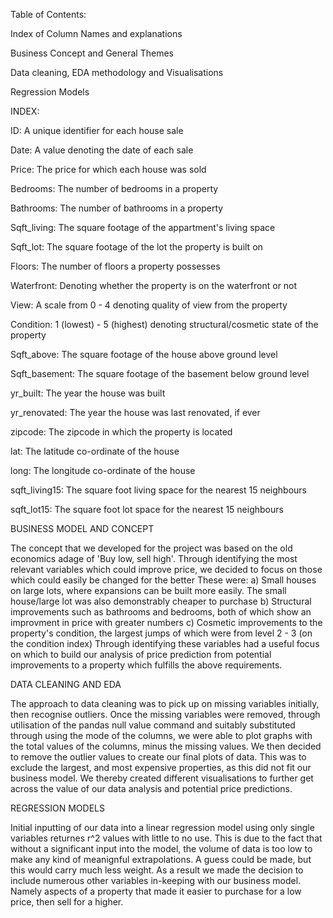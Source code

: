 Table of Contents:

Index of Column Names and explanations

Business Concept and General Themes

Data cleaning, EDA methodology and Visualisations

Regression Models 

INDEX:

ID: A unique identifier for each house sale

Date: A value denoting the date of each sale

Price: The price for which each house was sold

Bedrooms: The number of bedrooms in a property

Bathrooms: The number of bathrooms in a property

Sqft_living: The square footage of the appartment's living space

Sqft_lot: The square footage of the lot the property is built on

Floors: The number of floors a property possesses

Waterfront: Denoting whether the property is on the waterfront or not

View: A scale from 0 - 4 denoting quality of view from the property

Condition: 1 (lowest) - 5 (highest) denoting structural/cosmetic state of the property

Sqft_above: The square footage of the house above ground level

Sqft_basement: The square footage of the basement below ground level

yr_built: The year the house was built

yr_renovated: The year the house was last renovated, if ever

zipcode: The zipcode in which the property is located

lat: The latitude co-ordinate of the house

long: The longitude co-ordinate of the house

sqft_living15: The square foot living space for the nearest 15 neighbours

sqft_lot15:  The square foot lot space for the nearest 15 neighbours

BUSINESS MODEL AND CONCEPT

The concept that we developed for the project was based on the old economics adage of 'Buy low, sell high'.
Through identifying the most relevant variables which could improve price, we decided to focus on those which could easily be
changed for the better
These were:
a) Small houses on large lots, where expansions can be built more easily. The small house/large lot was also demonstrably 
cheaper to purchase
b) Structural improvements such as bathrooms and bedrooms, both of which show an improvment in price with greater numbers
c) Cosmetic improvements to the property's condition, the largest jumps of which were from level 2 - 3 (on the condition index)
Through identifying these variables had a useful focus on which to build our analysis of price prediction from potential
improvements to a property which fulfills the above requirements.

DATA CLEANING AND EDA

The approach to data cleaning was to pick up on missing variables initially, then recognise outliers. Once the missing
variables were removed, through utilisation of the pandas null value command and suitably substituted through using the 
mode of the columns, we were able to plot graphs with the total values of the columns, minus the missing values.
We then decided to remove the outlier values to create our final plots of data. This was to exclude the largest, and most 
expensive properties, as this did not fit our business model. We thereby created different visualisations to further get
across the value of our data analysis and potential price predictions. 

REGRESSION MODELS

Initial inputting of our data into a linear regression model using only single variables returnes r^2 values with little 
to no use. This is due to the fact that without a significant input into the model, the volume of data is too low to make
any kind of meanignful extrapolations. A guess could be made, but this would carry much less weight. As a result we made the
decision to include numerous other variables in-keeping with our business model. Namely aspects of a property that made 
it easier to purchase for a low price, then sell for a higher. 
